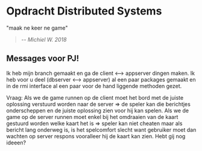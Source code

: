 # Opdracht Distributed Systems

"maak ne keer ne game"
> *-- Michiel W. 2018*

## Messages voor PJ!
Ik heb mijn branch gemaakt en ga de client <--> appserver dingen maken.
Ik heb voor u deel (dbserver <--> appserver) al een paar packages gemaakt en in de rmi interface al een paar voor de hand liggende methoden gezet.

Vraag: Als we de game runnen op de client moet het bord met de juiste oplossing verstuurd worden naar de server => de speler kan die berichtjes onderscheppen en de juiste oplossing zien voor hij kan spelen. Als we de game op de server runnen moet enkel bij het omdraaien van de kaart gestuurd worden welke kaart het is => speler kan niet cheaten maar als bericht lang onderweg is, is het spelcomfort slecht want gebruiker moet dan wachten op server respons vooralleer hij de kaart kan zien. Hebt gij nog ideeen? 
